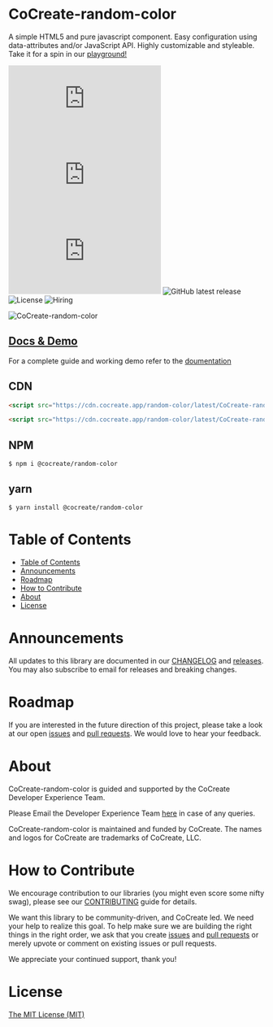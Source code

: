 # CoCreate-random-color

A simple HTML5 and pure javascript component. Easy configuration using data-attributes and/or JavaScript API. Highly customizable and styleable. Take it for a spin in our [playground!](https://cocreate.app/docs/random-color)

![minified](https://img.badgesize.io/https://cdn.cocreate.app/random-color/latest/CoCreate-random-color.min.js?style=flat-square&label=minified&color=orange)
![gzip](https://img.badgesize.io/https://cdn.cocreate.app/random-color/latest/CoCreate-random-color.min.js?compression=gzip&style=flat-square&label=gzip&color=yellow)
![brotli](https://img.badgesize.io/https://cdn.cocreate.app/random-color/latest/CoCreate-random-color.min.js?compression=brotli&style=flat-square&label=brotli)
![GitHub latest release](https://img.shields.io/github/v/release/CoCreate-app/CoCreate-random-color?style=flat-square)
![License](https://img.shields.io/github/license/CoCreate-app/CoCreate-random-color?style=flat-square)
![Hiring](https://img.shields.io/static/v1?style=flat-square&label=&message=Hiring&color=blueviolet)

![CoCreate-random-color](https://cdn.cocreate.app/docs/CoCreate-random-color.gif)

## [Docs & Demo](https://cocreate.app/docs/random-color)

For a complete guide and working demo refer to the [doumentation](https://cocreate.app/docs/random-color)

## CDN

```html
<script src="https://cdn.cocreate.app/random-color/latest/CoCreate-random-color.min.js"></script>
```

```html
<script src="https://cdn.cocreate.app/random-color/latest/CoCreate-random-color.min.css"></script>
```

## NPM

```shell
$ npm i @cocreate/random-color
```

## yarn

```shell
$ yarn install @cocreate/random-color
```

# Table of Contents

- [Table of Contents](#table-of-contents)
- [Announcements](#announcements)
- [Roadmap](#roadmap)
- [How to Contribute](#how-to-contribute)
- [About](#about)
- [License](#license)

<a name="announcements"></a>

# Announcements

All updates to this library are documented in our [CHANGELOG](https://github.com/CoCreate-app/CoCreate-random-color/blob/master/CHANGELOG.md) and [releases](https://github.com/CoCreate-app/CoCreate-random-color/releases). You may also subscribe to email for releases and breaking changes.

<a name="roadmap"></a>

# Roadmap

If you are interested in the future direction of this project, please take a look at our open [issues](https://github.com/CoCreate-app/CoCreate-random-color/issues) and [pull requests](https://github.com/CoCreate-app/CoCreate-random-color/pulls). We would love to hear your feedback.

<a name="about"></a>

# About

CoCreate-random-color is guided and supported by the CoCreate Developer Experience Team.

Please Email the Developer Experience Team [here](mailto:develop@cocreate.app) in case of any queries.

CoCreate-random-color is maintained and funded by CoCreate. The names and logos for CoCreate are trademarks of CoCreate, LLC.

<a name="contribute"></a>

# How to Contribute

We encourage contribution to our libraries (you might even score some nifty swag), please see our [CONTRIBUTING](https://github.com/CoCreate-app/CoCreate-random-color/blob/master/CONTRIBUTING.md) guide for details.

We want this library to be community-driven, and CoCreate led. We need your help to realize this goal. To help make sure we are building the right things in the right order, we ask that you create [issues](https://github.com/CoCreate-app/CoCreate-random-color/issues) and [pull requests](https://github.com/CoCreate-app/CoCreate-random-color/pulls) or merely upvote or comment on existing issues or pull requests.

We appreciate your continued support, thank you!

# License

[The MIT License (MIT)](https://github.com/CoCreate-app/CoCreate-random-color/blob/master/LICENSE)
